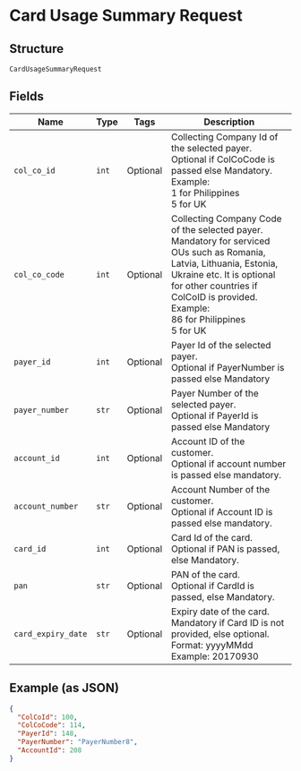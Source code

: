 
# Card Usage Summary Request

## Structure

`CardUsageSummaryRequest`

## Fields

| Name | Type | Tags | Description |
|  --- | --- | --- | --- |
| `col_co_id` | `int` | Optional | Collecting Company Id of the selected payer.<br>Optional if ColCoCode is passed else Mandatory.<br>Example:<br>1 for Philippines<br>5 for UK |
| `col_co_code` | `int` | Optional | Collecting Company Code  of the selected payer.<br>Mandatory for serviced OUs such as Romania, Latvia, Lithuania, Estonia, Ukraine etc. It is optional for other countries if ColCoID is provided.<br>Example:<br>86 for Philippines<br>5 for UK |
| `payer_id` | `int` | Optional | Payer Id of the selected payer.<br>Optional if PayerNumber is passed else Mandatory |
| `payer_number` | `str` | Optional | Payer Number of the selected payer.<br>Optional if PayerId is passed else Mandatory |
| `account_id` | `int` | Optional | Account ID of the customer.<br>Optional if account number is passed else mandatory. |
| `account_number` | `str` | Optional | Account Number of the customer.<br>Optional if Account ID is passed else mandatory. |
| `card_id` | `int` | Optional | Card Id of the card.<br>Optional if PAN is passed, else Mandatory. |
| `pan` | `str` | Optional | PAN of the card.<br>Optional if CardId is passed, else Mandatory. |
| `card_expiry_date` | `str` | Optional | Expiry date of the card.<br>Mandatory if Card ID is not provided, else optional.<br>Format: yyyyMMdd<br>Example: 20170930 |

## Example (as JSON)

```json
{
  "ColCoId": 100,
  "ColCoCode": 114,
  "PayerId": 148,
  "PayerNumber": "PayerNumber8",
  "AccountId": 208
}
```

